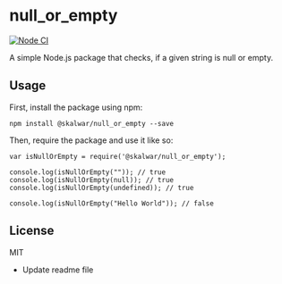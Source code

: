 # null_or_empty

[![Node CI](https://github.com/kalwar/null_or_empty/actions/workflows/whatever.yml/badge.svg)](https://github.com/kalwar/null_or_empty/actions/workflows/whatever.yml)

A simple Node.js package that checks, if a given string is null or empty.

## Usage

First, install the package using npm:

    npm install @skalwar/null_or_empty --save

Then, require the package and use it like so:

    var isNullOrEmpty = require('@skalwar/null_or_empty');

    console.log(isNullOrEmpty("")); // true
    console.log(isNullOrEmpty(null)); // true
    console.log(isNullOrEmpty(undefined)); // true

    console.log(isNullOrEmpty("Hello World")); // false

## License

MIT

- Update readme file
